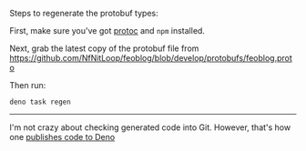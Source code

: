 Steps to regenerate the protobuf types: 

First, make sure you've got [protoc] and `npm` installed.

[protoc]: https://developers.google.com/protocol-buffers

Next, grab the latest copy of the protobuf file from
<https://github.com/NfNitLoop/feoblog/blob/develop/protobufs/feoblog.proto>

Then run:

    deno task regen


---

I'm not crazy about checking generated code into Git. However, that's how one [publishes code to Deno][1]

[1]: https://deno.land/x